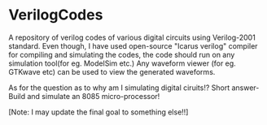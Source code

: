 # VerilogCodes
A repository of verilog codes of various digital circuits using Verilog-2001 standard.
Even though, I have used open-source "Icarus verilog" compiler for compiling and simulating the codes, the code should run on any simulation tool(for eg. ModelSim etc.)
Any waveform viewer (for eg. GTKwave etc) can be used to view the generated waveforms.

As for the question as to why am I simulating digital ciruits!?
Short answer- Build and simulate an 8085 micro-processor!

[Note: I may update the final goal to something else!!]
